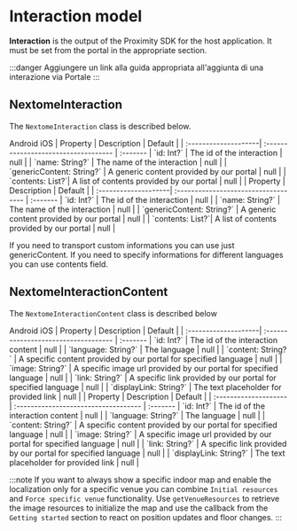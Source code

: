 # Interaction model

**Interaction** is the output of the Proximity SDK for the host application. 
It must be set from the portal in the appropriate section.

:::danger
    Aggiungere un link alla guida appropriata all'aggiunta di una interazione via Portale
:::

## NextomeInteraction

The `NextomeInteraction` class is described below. 


<div style={{backgroundColor:"transparent", padding:"12px", border: "1px solid #aaaaaa", borderRadius: "12px"}}>
<Tabs defaultValue="Android">
  <TabsList>
    <TabsTrigger value="Android">Android</TabsTrigger>
    <TabsTrigger value="iOS">iOS</TabsTrigger>
  </TabsList>
  <TabsContent value="Android">
    | Property             | Description                          | Default |
    | :--------------------| :----------------------------------- | :-------
    | `id: Int?`   | The id of the interaction   | null |
    | `name: String?`  | The name of the interaction | null |
    | `genericContent: String?`   | A generic content provided by our portal   | null |
    | `contents: List<NextomeInteractionContent>?`| A list of contents provided by our portal | null |
  </TabsContent>
  <TabsContent value="iOS">
    | Property             | Description                          | Default |
    | :--------------------| :----------------------------------- | :-------
    | `id: Int?`   | The id of the interaction   | null |
    | `name: String?`  | The name of the interaction | null |
    | `genericContent: String?`   | A generic content provided by our portal   | null |
    | `contents: List<NextomeInteractionContent>?`| A list of contents provided by our portal | null | 
  </TabsContent>
</Tabs>
</div>

If you need to transport custom informations you can use just genericContent. 
If you need to specify informations for different languages you can use contents field.

## NextomeInteractionContent

The `NextomeInteractionContent` class is described below

<div style={{backgroundColor:"transparent", padding:"12px", border: "1px solid #aaaaaa", borderRadius: "12px"}}>
<Tabs defaultValue="Android">
  <TabsList>
    <TabsTrigger value="Android">Android</TabsTrigger>
    <TabsTrigger value="iOS">iOS</TabsTrigger>
  </TabsList>
  <TabsContent value="Android">
    | Property             | Description                          | Default |
    | :--------------------| :----------------------------------- | :-------
    | `id: Int?`   | The id of the interaction content   | null |
    | `language: String?`  | The language | null |
    | `content: String?`   | A specific content provided by our portal for specified language   | null |
    | `image: String?`   | A specific image url provided by our portal for specified language    | null |
    | `link: String?`   | A specific link provided by our portal for specified language    | null |
    | `displayLink: String?`   | The text placeholder for provided link | null |
  </TabsContent>
  <TabsContent value="iOS">
    | Property             | Description                          | Default |
    | :--------------------| :----------------------------------- | :-------
    | `id: Int?`   | The id of the interaction content   | null |
    | `language: String?`  | The language | null |
    | `content: String?`   | A specific content provided by our portal for specified language   | null |
    | `image: String?`   | A specific image url provided by our portal for specified language    | null |
    | `link: String?`   | A specific link provided by our portal for specified language    | null |
    | `displayLink: String?`   | The text placeholder for provided link | null |
  </TabsContent>
</Tabs>
</div>

:::note
    If you want to always show a specific indoor map and enable the localization only for a specific venue you can combine `Initial resources` and `Force specific venue` functionality.
    Use `getVenueResources` to retrieve the image resources to  initialize the map and use the callback from the `Getting started` section to react on position updates and floor changes.
:::